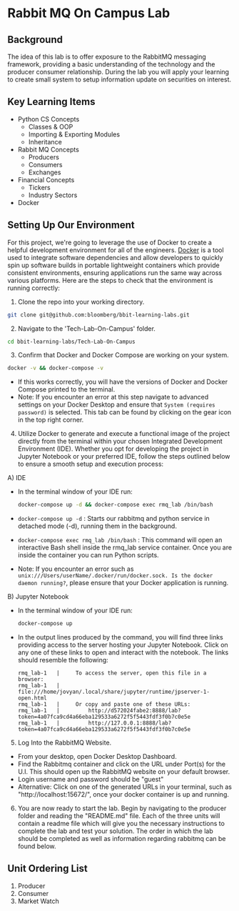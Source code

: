 # Rabbit MQ On Campus Lab

## Background

The idea of this lab is to offer exposure to the RabbitMQ messaging framework, providing a basic understanding of the technology and the producer consumer relationship. During the lab you will apply your learning to create small system to setup information update on securities on interest. 

## Key Learning Items

- Python CS Concepts
    - Classes & OOP
    - Importing & Exporting Modules
    - Inheritance 
- Rabbit MQ Concepts
    - Producers
    - Consumers
    - Exchanges
- Financial Concepts
    - Tickers
    - Industry Sectors
- Docker

## Setting Up Our Environment
For this project, we're going to leverage the use of Docker to create a helpful development environment for all of the engineers. [Docker](https://docs.docker.com/desktop/) is a tool used to integrate software dependencies and allow developers to quickly spin up software builds in portable lightweight containers which provide consistent environments, ensuring applications run the same way across various platforms. Here are the steps to check that the environment is running correctly:

1. Clone the repo into your working directory.
```sh
git clone git@github.com:bloomberg/bbit-learning-labs.git
```

2. Navigate to the 'Tech-Lab-On-Campus' folder.
```sh
cd bbit-learning-labs/Tech-Lab-On-Campus
```

3. Confirm that Docker and Docker Compose are working on your system.
```sh
docker -v && docker-compose -v
```
* If this works correctly, you will have the versions of Docker and Docker Compose printed to the terminal.
* Note: If you encounter an error at this step navigate to advanced settings on your  Docker Desktop and ensure that `System (requires password)` is selected. This tab can be found by clicking on the gear icon in the top right corner.

4. Utilize Docker to generate and execute a functional image of the project directly from the terminal within your chosen Integrated Development Environment (IDE). Whether you opt for developing the project in Jupyter Notebook or your preferred IDE, follow the steps outlined below to ensure a smooth setup and execution process:

A) IDE  
* In the terminal window of your IDE run:
    ```sh
    docker-compose up -d && docker-compose exec rmq_lab /bin/bash
    ```
* `docker-compose up -d` : Starts our rabbitmq and python service in detached mode (-d), running them in the background.
* `docker-compose exec rmq_lab /bin/bash` : This command will open an interactive Bash shell inside the rmq_lab service container. Once you are inside the container you can run Python scripts.

* Note: If you encounter an error such as `unix:///Users/userName/.docker/run/docker.sock. Is the docker daemon running?`, please ensure that your Docker application is running.
  
B) Jupyter Notebook
* In the terminal window of your IDE run:
    ```sh
    docker-compose up
    ```
* In the output lines produced by the command, you will find three links providing access to the server hosting your Jupyter Notebook. Click on any one of these links to open and interact with the notebook. The links should resemble the following:
    ```
    rmq_lab-1   |     To access the server, open this file in a browser:
    rmq_lab-1   |         file:///home/jovyan/.local/share/jupyter/runtime/jpserver-1-open.html
    rmq_lab-1   |     Or copy and paste one of these URLs:
    rmq_lab-1   |         http://d572024fabe2:8888/lab?token=4a07fca9cd4a66eba129533a6272f5f5443fdf3f0b7c0e5e
    rmq_lab-1   |         http://127.0.0.1:8888/lab?token=4a07fca9cd4a66eba129533a6272f5f5443fdf3f0b7c0e5e
    ```

5. Log Into the RabbitMQ Website.
* From your desktop, open Docker Desktop Dashboard.
* Find the Rabbitmq container and click on the URL under Port(s) for the U.I. This should open up the RabbitMQ website on your default browser.
* Login username and password should be "guest"
* Alternative:  Click on one of the generated URLs in your terminal, such as "http://localhost:15672/", once your docker container is up and running.

6. You are now ready to start the lab. Begin by navigating to the producer folder and reading the "README.md" file. Each of the three units will contain a readme file which will give you the necessary instructions to complete the lab and test your solution. The order in which the lab should be completed as well as information regarding rabbitmq can be found below.

## Unit Ordering List

1. Producer 
2. Consumer 
3. Market Watch

